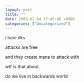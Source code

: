```yaml
---
layout: post
title: ""
date: 2009-02-04 17:45:00 +0000
categories: ["Uncategorized"]
---
```


[my old dmaw friend]:  rofl

i hate dks

attacks are free

and they create mana to attack with

wtf is that about

do we live in backwards world